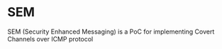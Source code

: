 SEM
===

SEM (Security Enhanced Messaging) is a PoC for implementing Covert Channels over ICMP protocol

